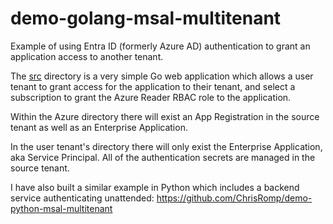 # demo-golang-msal-multitenant

Example of using Entra ID (formerly Azure AD) authentication to grant an application access to another tenant.

The [src](src) directory is a very simple Go web application which allows a user tenant to grant access for the application to their tenant, and select a subscription to grant the Azure Reader RBAC role to the application.

Within the Azure directory there will exist an App Registration in the source tenant as well as an Enterprise Application.

In the user tenant's directory there will only exist the Enterprise Application, aka Service Principal. All of the authentication secrets are managed in the source tenant.

I have also built a similar example in Python which includes a backend service authenticating unattended: https://github.com/ChrisRomp/demo-python-msal-multitenant
